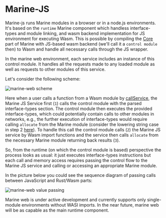 # Marine-JS

Marine-js runs Marine modules in a browser or in a node.js environments. It's based on the `runtime` Marine component which handless interface-types and module linking, and wasm backend implementation for JS environment for executing Wasm. This is possible by compiling the [Core](./#core) part of Marine with JS-based wasm backend (we'll call it a `control module` then) to Wasm and handle all necessary calls through the JS wrapper.

In the marine web environment, each service includes an instance of this control module. It handles all the requests made to any loaded module as well as requests to other modules of this service.

Let's consider the following scheme:

![marine-web scheme](./marine-web-scheme.png)

Here when a user calls a function from a Wasm module by [callService](../../api/marine-js-api.md#calling-a-service), the Marine JS Service first (`1`) calls the control module with the parsed interface-types section. The control module then executes the provided interface-types, which could potentially contain calls to other modules in networks, e.g., the further execution of interface-types would require calling `allocate` from the Marine module (consider the lowering string case in step 2 [here](../core/core.md#step-2)). To handle this call the control module calls (`2`) the Marine JS service by Wasm import functions and the service then calls `allocate` from the necessary Marine module returning back results (`3`).

So, from the runtime (on which the control module is based) perspective the process looks as usual: it just executes interface-types instructions but each call and memory access requires passing the control flow to the Marine JS service and calling or accessing an appropriate Marine module.

In the picture below you could see the sequence diagram of passing calls between JavaScript and Rust/Wasm parts:

![marine-web value passing](./marine-web-value-passing.png)

Marine web is under active development and currently supports only single-module environments without WASI imports. In the near future, marine web will be as capable as the main runtime component.
